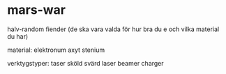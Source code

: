 # mars-war

halv-random fiender (de ska vara valda för hur bra du e och vilka material du har)

material:
elektronum
axyt
stenium

verktygstyper:
taser
sköld
svärd
laser
beamer
charger
